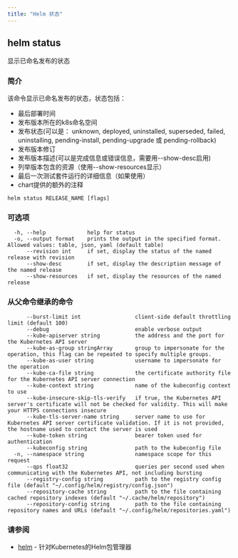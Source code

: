 ```yaml
---
title: "Helm 状态"
---
```


## helm status

显示已命名发布的状态

### 简介

该命令显示已命名发布的状态，状态包括：

- 最后部署时间
- 发布版本所在的k8s命名空间
- 发布状态(可以是： unknown, deployed, uninstalled, superseded, failed, uninstalling,
pending-install, pending-upgrade 或 pending-rollback)
- 发布版本修订
- 发布版本描述(可以是完成信息或错误信息，需要用--show-desc启用)
- 列举版本包含的资源（使用--show-resources显示）
- 最后一次测试套件运行的详细信息（如果使用）
- chart提供的额外的注释

```shell
helm status RELEASE_NAME [flags]
```

### 可选项

```shell
  -h, --help             help for status
  -o, --output format    prints the output in the specified format. Allowed values: table, json, yaml (default table)
      --revision int     if set, display the status of the named release with revision
      --show-desc        if set, display the description message of the named release
      --show-resources   if set, display the resources of the named release
```

### 从父命令继承的命令

```shell
      --burst-limit int                 client-side default throttling limit (default 100)
      --debug                           enable verbose output
      --kube-apiserver string           the address and the port for the Kubernetes API server
      --kube-as-group stringArray       group to impersonate for the operation, this flag can be repeated to specify multiple groups.
      --kube-as-user string             username to impersonate for the operation
      --kube-ca-file string             the certificate authority file for the Kubernetes API server connection
      --kube-context string             name of the kubeconfig context to use
      --kube-insecure-skip-tls-verify   if true, the Kubernetes API server's certificate will not be checked for validity. This will make your HTTPS connections insecure
      --kube-tls-server-name string     server name to use for Kubernetes API server certificate validation. If it is not provided, the hostname used to contact the server is used
      --kube-token string               bearer token used for authentication
      --kubeconfig string               path to the kubeconfig file
  -n, --namespace string                namespace scope for this request
      --qps float32                     queries per second used when communicating with the Kubernetes API, not including bursting
      --registry-config string          path to the registry config file (default "~/.config/helm/registry/config.json")
      --repository-cache string         path to the file containing cached repository indexes (default "~/.cache/helm/repository")
      --repository-config string        path to the file containing repository names and URLs (default "~/.config/helm/repositories.yaml")
```

### 请参阅

- [helm](helm.md) - 针对Kubernetes的Helm包管理器
